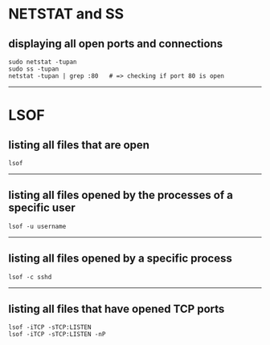 # NETSTAT and SS

## displaying all open ports and connections

```
sudo netstat -tupan
sudo ss -tupan
netstat -tupan | grep :80   # => checking if port 80 is open
```

---
# LSOF

## listing all files that are open

```
lsof
```

---
## listing all files opened by the processes of a specific user

```
lsof -u username
```

---
## listing all files opened by a specific process

```
lsof -c sshd
```

---
## listing all files that have opened TCP ports

```
lsof -iTCP -sTCP:LISTEN
lsof -iTCP -sTCP:LISTEN -nP
```